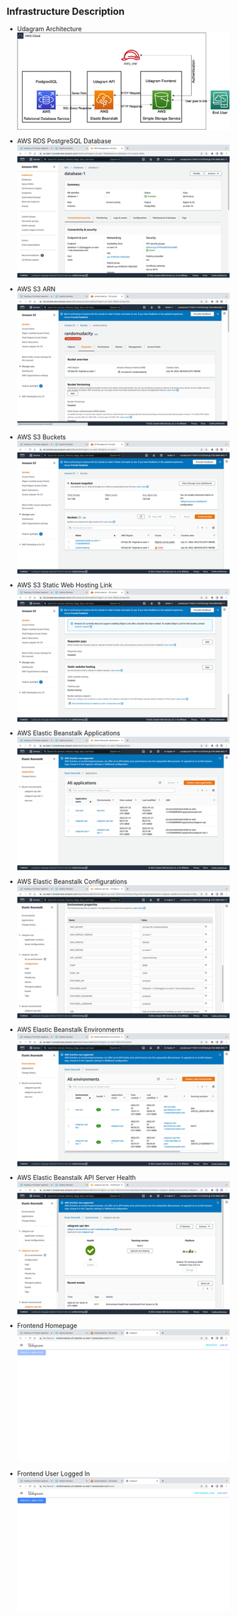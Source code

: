 ## Infrastructure Description

* Udagram Architecture
![arch](../screenshots/udagram.png)

* AWS RDS PostgreSQL Database
![aws_rds](../screenshots/AWS_RDS.png)

* AWS S3 ARN
![aws_s3](../screenshots/AWS_S3_ARN.png)

* AWS S3 Buckets
![aws_s3](../screenshots/AWS_S3_Buckets.png)

* AWS S3 Static Web Hosting Link
![aws_s3](../screenshots/AWS_S3_Static_website_hosting_link.png)

* AWS Elastic Beanstalk Applications
![aws_eb](../screenshots/EB_Applications.png)

* AWS Elastic Beanstalk Configurations
![aws_eb](../screenshots/EB_CONFIG_ENV.png)

* AWS Elastic Beanstalk Environments
![aws_eb](../screenshots/EB_Environments.png)

* AWS Elastic Beanstalk API Server Health
![aws_eb](../screenshots/EB_HEALTH_OK.png)

* Frontend Homepage
![fe_homepage](../screenshots/Frontend_Homepage.png)

* Frontend User Logged In
![fe_user_login](../screenshots/Frontend_User_loggedin.png)
